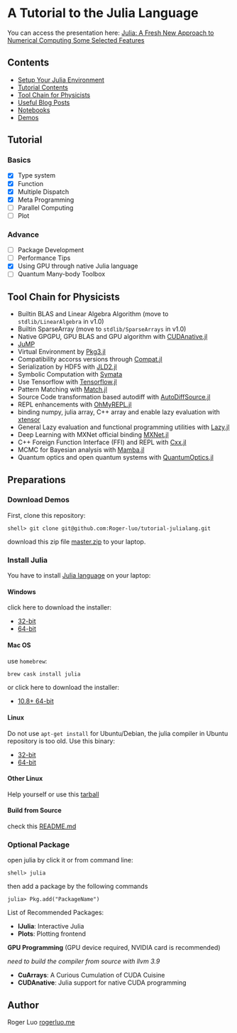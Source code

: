 # A Tutorial to the Julia Language

You can access the presentation here: [Julia: A Fresh New Approach to Numerical Computing Some Selected Features](http://104.224.129.42/slides/the-julia-language/)

## Contents

- [Setup Your Julia Environment]()
- [Tutorial Contents](/tutorial.md)
- [Tool Chain for Physicists](/tool-chain-for-physicists.md)
- [Useful Blog Posts](/posts.md)
- [Notebooks](/notebooks/README.md)
- [Demos](/codes/README.md)

## Tutorial
### Basics

- [x] Type system
- [x] Function
- [x] Multiple Dispatch
- [x] Meta Programming
- [ ] Parallel Computing
- [ ] Plot

### Advance

- [ ] Package Development
- [ ] Performance Tips
- [x] Using GPU through native Julia language
- [ ] Quantum Many-body Toolbox

## Tool Chain for Physicists

- Builtin BLAS and Linear Algebra Algorithm (move to `stdlib/LinearAlgebra` in v1.0)
- Builtin SparseArray (move to `stdlib/SparseArrays` in v1.0)
- Native GPGPU, GPU BLAS and GPU algorithm with [CUDAnative.jl](https://github.com/JuliaGPU/CUDAnative.jl)
- [JuMP](https://github.com/JuliaOpt/JuMP.jl)
- Virtual Environment by [Pkg3.jl](https://github.com/JuliaLang/Pkg3.jl)
- Compatibility accorss versions through [Compat.jl](https://github.com/JuliaLang/Compat.jl)
- Serialization by HDF5 with [JLD2.jl](https://github.com/simonster/JLD2.jl)
- Symbolic Computation with [Symata](https://github.com/jlapeyre/Symata.jl)
- Use Tensorflow with [Tensorflow.jl](https://github.com/malmaud/TensorFlow.jl)
- Pattern Matching with [Match.jl](https://github.com/kmsquire/Match.jl)
- Source Code transformation based autodiff with [AutoDiffSource.jl](https://github.com/gaika/AutoDiffSource.jl)
- REPL enhancements with [OhMyREPL.jl](https://github.com/KristofferC/OhMyREPL.jl)
- binding numpy, julia array, C++ array and enable lazy evaluation with [xtensor](https://github.com/QuantStack/xtensor)
- General Lazy evaluation and functional programming utilities with [Lazy.jl](https://github.com/MikeInnes/Lazy.jl)
- Deep Learning with MXNet official binding [MXNet.jl](https://github.com/dmlc/MXNet.jl)
- C++ Foreign Function Interface (FFI) and REPL with [Cxx.jl](https://github.com/Keno/Cxx.jl)
- MCMC for Bayesian analysis with [Mamba.jl](https://github.com/brian-j-smith/Mamba.jl)
- Quantum optics and open quantum systems with [QuantumOptics.jl](https://github.com/qojulia/QuantumOptics.jl)

## Preparations

### Download Demos

First, clone this repository:

```shell
shell> git clone git@github.com:Roger-luo/tutorial-julialang.git
```

download this zip file [master.zip](https://github.com/Roger-luo/tutorial-julialang/archive/master.zip) to your laptop.

### Install Julia

You have to install [Julia language](https://julialang.org/) on your laptop:

#### Windows

click here to download the installer:

- [32-bit](https://julialang-s3.julialang.org/bin/winnt/x86/0.6/julia-0.6.2-win32.exe)
- [64-bit](https://julialang-s3.julialang.org/bin/winnt/x64/0.6/julia-0.6.2-win64.exe)

#### Mac OS

use `homebrew`:

```sh
brew cask install julia
```

or click here to download the installer:

- [10.8+ 64-bit](https://julialang-s3.julialang.org/bin/mac/x64/0.6/julia-0.6.2-mac64.dmg)

#### Linux

Do not use `apt-get install` for Ubuntu/Debian, the julia compiler in Ubuntu repository is too old. Use this binary:

- [32-bit](https://julialang-s3.julialang.org/bin/linux/x64/0.6/julia-0.6.2-linux-x86_64.tar.gz)
- [64-bit](https://julialang-s3.julialang.org/bin/linux/x64/0.6/julia-0.6.2-linux-x86_64.tar.gz)

#### Other Linux

Help yourself or use this [tarball](https://github.com/JuliaLang/julia/releases/download/v0.6.2/julia-0.6.2-full.tar.gz)

#### Build from Source

check this [README.md](https://github.com/JuliaLang/julia)

### Optional Package

open julia by click it or from command line:

```shell
shell> julia
```

then add a package by the following commands

```julia-repl
julia> Pkg.add("PackageName")
```

List of Recommended Packages:

- **IJulia**: Interactive Julia
- **Plots**: Plotting frontend

**GPU Programming** (GPU device required, NVIDIA card is recommended)

*need to build the compiler from source with llvm 3.9*

- **CuArrays**: A Curious Cumulation of CUDA Cuisine
- **CUDAnative**:  Julia support for native CUDA programming

## Author

Roger Luo [rogerluo.me](http://rogerluo.me/)

